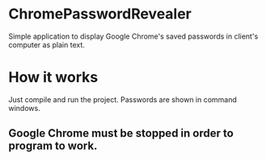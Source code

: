 # ChromePasswordRevealer
Simple application to display Google Chrome's saved passwords in client's computer as plain text.

# How it works
Just compile and run the project. Passwords are shown in command windows.

## Google Chrome must be stopped in order to program to work.
